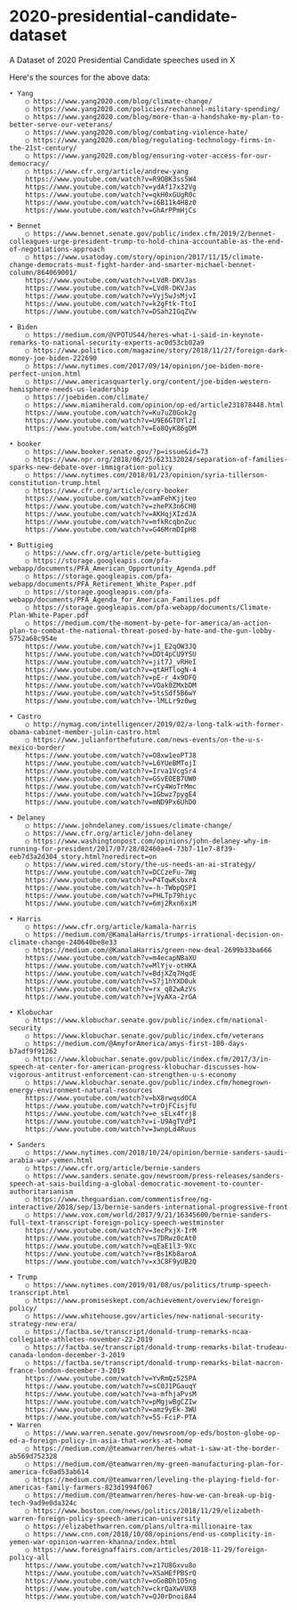 # 2020-presidential-candidate-dataset
A Dataset of 2020 Presidential Candidate speeches used in X


Here's the sources for the above data: 

	• Yang
		○ https://www.yang2020.com/blog/climate-change/
		○ https://www.yang2020.com/policies/rechannel-military-spending/
		○ https://www.yang2020.com/blog/more-than-a-handshake-my-plan-to-better-serve-our-veterans/
		○ https://www.yang2020.com/blog/combating-violence-hate/
		○ https://www.yang2020.com/blog/regulating-technology-firms-in-the-21st-century/
		○ https://www.yang2020.com/blog/ensuring-voter-access-for-our-democracy/
		○ https://www.cfr.org/article/andrew-yang
		https://www.youtube.com/watch?v=R9OBK3ss5W4
		https://www.youtube.com/watch?v=ydAf17x32Vg
		https://www.youtube.com/watch?v=qkH0xGUgR0c
		https://www.youtube.com/watch?v=i6B11k4H8z0
		https://www.youtube.com/watch?v=GhArPPmHjCs
		
	• Bennet
		○ https://www.bennet.senate.gov/public/index.cfm/2019/2/bennet-colleagues-urge-president-trump-to-hold-china-accountable-as-the-end-of-negotiations-approach
		○ https://www.usatoday.com/story/opinion/2017/11/15/climate-change-democrats-must-fight-harder-and-smarter-michael-bennet-column/864069001/
		https://www.youtube.com/watch?v=LVdR-DKVJas
		https://www.youtube.com/watch?v=LVdR-DKVJas
		https://www.youtube.com/watch?v=Vyj5wJsMjvI
		https://www.youtube.com/watch?v=k2gFtk-TtoI
		https://www.youtube.com/watch?v=DSah2IGqZVw
		
	• Biden
		○ https://medium.com/@VPOTUS44/heres-what-i-said-in-keynote-remarks-to-national-security-experts-ac0d53cb02a9
		○ https://www.politico.com/magazine/story/2018/11/27/foreign-dark-money-joe-biden-222690
		○ https://www.nytimes.com/2017/09/14/opinion/joe-biden-more-perfect-union.html
		○ https://www.americasquarterly.org/content/joe-biden-western-hemisphere-needs-us-leadership
		○ https://joebiden.com/climate/
		○ https://www.miamiherald.com/opinion/op-ed/article231878448.html
		https://www.youtube.com/watch?v=Ku7uZ0Gok2g
		https://www.youtube.com/watch?v=U9E6GTOYlzI
		https://www.youtube.com/watch?v=Eo8QyK86gDM
		
	• booker
		○ https://www.booker.senate.gov/?p=issue&id=73
		○ https://www.npr.org/2018/06/25/623132024/separation-of-families-sparks-new-debate-over-immigration-policy
		○ https://www.nytimes.com/2018/01/23/opinion/syria-tillerson-constitution-trump.html
		○ https://www.cfr.org/article/cory-booker
		https://www.youtube.com/watch?v=amFehKjjteo
		https://www.youtube.com/watch?v=zhePX3n6CH0
		https://www.youtube.com/watch?v=AKHqjXIzdJA
		https://www.youtube.com/watch?v=mfkRcqbnZuc
		https://www.youtube.com/watch?v=G46MrmDIpH8
		
	• Buttigieg
		○ https://www.cfr.org/article/pete-buttigieg
		○ https://storage.googleapis.com/pfa-webapp/documents/PFA_American_Opportunity_Agenda.pdf
		○ https://storage.googleapis.com/pfa-webapp/documents/PFA_Retirement_White_Paper.pdf
		○ https://storage.googleapis.com/pfa-webapp/documents/PFA_Agenda_for_American_Families.pdf
		○ https://storage.googleapis.com/pfa-webapp/documents/Climate-Plan-White-Paper.pdf
		○ https://medium.com/the-moment-by-pete-for-america/an-action-plan-to-combat-the-national-threat-posed-by-hate-and-the-gun-lobby-5752a68c954e
		https://www.youtube.com/watch?v=j1_E2qOW3JQ
		https://www.youtube.com/watch?v=DDt4pCU9YSU
		https://www.youtube.com/watch?v=jit7J_vRHeI
		https://www.youtube.com/watch?v=qtAHTlogN-4
		https://www.youtube.com/watch?v=pE-r_4x9DFQ
		https://www.youtube.com/watch?v=VOak0ZMxbDM
		https://www.youtube.com/watch?v=5tsSdf5B6wY
		https://www.youtube.com/watch?v=-lMLLr9z0wg
		
	• Castro
		○ http://nymag.com/intelligencer/2019/02/a-long-talk-with-former-obama-cabinet-member-julin-castro.html
		○ https://www.julianforthefuture.com/news-events/on-the-u-s-mexico-border/
		https://www.youtube.com/watch?v=O8xw1eoPTJ8
		https://www.youtube.com/watch?v=L6YUeBMTojI
		https://www.youtube.com/watch?v=Irva1VcgSr4
		https://www.youtube.com/watch?v=GSvEOEB7UW0
		https://www.youtube.com/watch?v=rCy4WoTrMmc
		https://www.youtube.com/watch?v=1Gbwz7pygE4
		https://www.youtube.com/watch?v=mND9Px6UhD0
		
	• Delaney
		○ https://www.johndelaney.com/issues/climate-change/
		○ https://www.cfr.org/article/john-delaney
		○ https://www.washingtonpost.com/opinions/john-delaney-why-im-running-for-president/2017/07/28/02460ae4-73b7-11e7-8f39-eeb7d3a2d304_story.html?noredirect=on
		○ https://www.wired.com/story/the-us-needs-an-ai-strategy/
		https://www.youtube.com/watch?v=DCCzeFu-7Wg
		https://www.youtube.com/watch?v=P4TqwKsbxrA
		https://www.youtube.com/watch?v=-h-TWbpQSPI
		https://www.youtube.com/watch?v=PHLTp79hiyc
		https://www.youtube.com/watch?v=6mj2Rxn6xiM
		
	• Harris
		○ https://www.cfr.org/article/kamala-harris
		○ https://medium.com/@KamalaHarris/trumps-irrational-decision-on-climate-change-240640be8e33
		○ https://medium.com/@KamalaHarris/green-new-deal-2699b33ba666
		https://www.youtube.com/watch?v=m4ecapNBaXU
		https://www.youtube.com/watch?v=MlYjv-otHKA
		https://www.youtube.com/watch?v=BdjXZq7HqdE
		https://www.youtube.com/watch?v=S7j1hYXD0uk
		https://www.youtube.com/watch?v=rx_q82wAzVs
		https://www.youtube.com/watch?v=jVyAXa-2rGA
		
	• Klobuchar
		○ https://www.klobuchar.senate.gov/public/index.cfm/national-security
		○ https://www.klobuchar.senate.gov/public/index.cfm/veterans
		○ https://medium.com/@AmyforAmerica/amys-first-100-days-b7adf9f91262
		○ https://www.klobuchar.senate.gov/public/index.cfm/2017/3/in-speech-at-center-for-american-progress-klobuchar-discusses-how-vigorous-antitrust-enforcement-can-strengthen-u-s-economy
		○ https://www.klobuchar.senate.gov/public/index.cfm/homegrown-energy-environment-natural-resources
		https://www.youtube.com/watch?v=bX8rwqsdOCA
		https://www.youtube.com/watch?v=trOjFCisjfU
		https://www.youtube.com/watch?v=e_sELx4frj8
		https://www.youtube.com/watch?v=i-U9AgTVdPI
		https://www.youtube.com/watch?v=3wnpLd4Ruus
		
	• Sanders
		○ https://www.nytimes.com/2018/10/24/opinion/bernie-sanders-saudi-arabia-war-yemen.html
		○ https://www.cfr.org/article/bernie-sanders
		○ https://www.sanders.senate.gov/newsroom/press-releases/sanders-speech-at-sais-building-a-global-democratic-movement-to-counter-authoritarianism
		○ https://www.theguardian.com/commentisfree/ng-interactive/2018/sep/13/bernie-sanders-international-progressive-front
		○ https://www.vox.com/world/2017/9/21/16345600/bernie-sanders-full-text-transcript-foreign-policy-speech-westminster
		https://www.youtube.com/watch?v=3ecPxjX-IrM
		https://www.youtube.com/watch?v=s7DRwz0cAt0
		https://www.youtube.com/watch?v=qEaE1l3-9Xc
		https://www.youtube.com/watch?v=rBs1Kb8aroA
		https://www.youtube.com/watch?v=x3C8F9yUB2Q
		
	• Trump
		○ https://www.nytimes.com/2019/01/08/us/politics/trump-speech-transcript.html
		○ https://www.promiseskept.com/achievement/overview/foreign-policy/
		○ https://www.whitehouse.gov/articles/new-national-security-strategy-new-era/
		○ https://factba.se/transcript/donald-trump-remarks-ncaa-collegiate-athletes-november-22-2019
		○ https://factba.se/transcript/donald-trump-remarks-bilat-trudeau-canada-london-december-3-2019
		○ https://factba.se/transcript/donald-trump-remarks-bilat-macron-france-london-december-3-2019
		https://www.youtube.com/watch?v=YvRmQz525PA
		https://www.youtube.com/watch?v=sC0J1PGauqY
		https://www.youtube.com/watch?v=a-mfhjaPvsM
		https://www.youtube.com/watch?v=pMgjwBgCZIw
		https://www.youtube.com/watch?v=amz9yEk-3WU
		https://www.youtube.com/watch?v=55-FciP-PTA
	• Warren
		○ https://www.warren.senate.gov/newsroom/op-eds/boston-globe-op-ed-a-foreign-policy-in-asia-that-works-at-home
		○ https://medium.com/@teamwarren/heres-what-i-saw-at-the-border-ab569d752328
		○ https://medium.com/@teamwarren/my-green-manufacturing-plan-for-america-fc0ad53ab614
		○ https://medium.com/@teamwarren/leveling-the-playing-field-for-americas-family-farmers-823d1994f067
		○ https://medium.com/@teamwarren/heres-how-we-can-break-up-big-tech-9ad9e0da324c
		○ https://www.boston.com/news/politics/2018/11/29/elizabeth-warren-foreign-policy-speech-american-university
		○ https://elizabethwarren.com/plans/ultra-millionaire-tax
		○ https://www.cnn.com/2018/10/08/opinions/end-us-complicity-in-yemen-war-opinion-warren-khanna/index.html
		○ https://www.foreignaffairs.com/articles/2018-11-29/foreign-policy-all
		https://www.youtube.com/watch?v=z17U8Gxvu8o
		https://www.youtube.com/watch?v=XSaHEfPBSrQ
		https://www.youtube.com/watch?v=oGoBDh1O5ng
		https://www.youtube.com/watch?v=ckrQaXwVUX8
		https://www.youtube.com/watch?v=QJ0rDnoi8A4
